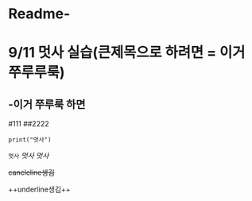 # Readme-
9/11 멋사 실습(큰제목으로 하려면 = 이거 쭈루루룩)
=============================
-이거 쭈루룩 하면
-----------------------------------
#111
##2222

``` python:
print("멋사")
```

`멋사`
*멋사*
_멋사_  

~~cancleline생김~~  

++underline생김++
